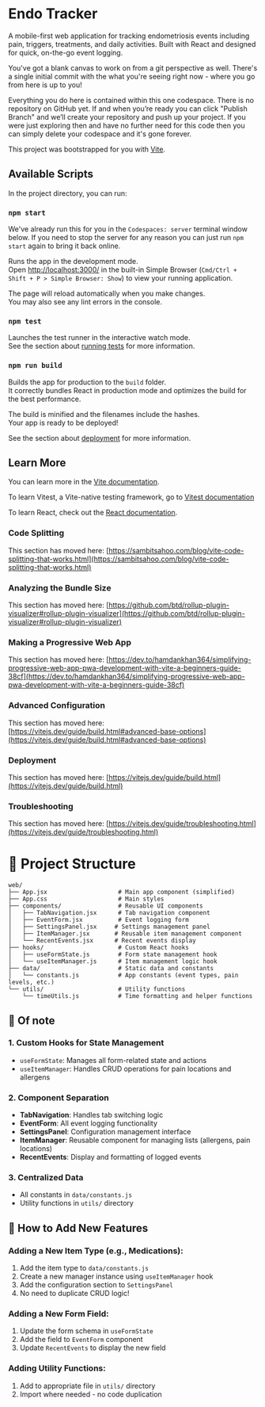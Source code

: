 # Endo Tracker

A mobile-first web application for tracking endometriosis events including pain, triggers, treatments, and daily activities. Built with React and designed for quick, on-the-go event logging.

You've got a blank canvas to work on from a git perspective as well. There's a single initial commit with the what you're seeing right now - where you go from here is up to you!

Everything you do here is contained within this one codespace. There is no repository on GitHub yet. If and when you’re ready you can click "Publish Branch" and we’ll create your repository and push up your project. If you were just exploring then and have no further need for this code then you can simply delete your codespace and it's gone forever.

This project was bootstrapped for you with [Vite](https://vitejs.dev/).

## Available Scripts

In the project directory, you can run:

### `npm start`

We've already run this for you in the `Codespaces: server` terminal window below. If you need to stop the server for any reason you can just run `npm start` again to bring it back online.

Runs the app in the development mode.\
Open [http://localhost:3000/](http://localhost:3000/) in the built-in Simple Browser (`Cmd/Ctrl + Shift + P > Simple Browser: Show`) to view your running application.

The page will reload automatically when you make changes.\
You may also see any lint errors in the console.

### `npm test`

Launches the test runner in the interactive watch mode.\
See the section about [running tests](https://facebook.github.io/create-react-app/docs/running-tests) for more information.

### `npm run build`

Builds the app for production to the `build` folder.\
It correctly bundles React in production mode and optimizes the build for the best performance.

The build is minified and the filenames include the hashes.\
Your app is ready to be deployed!

See the section about [deployment](https://facebook.github.io/create-react-app/docs/deployment) for more information.

## Learn More

You can learn more in the [Vite documentation](https://vitejs.dev/guide/).

To learn Vitest, a Vite-native testing framework, go to [Vitest documentation](https://vitest.dev/guide/)

To learn React, check out the [React documentation](https://reactjs.org/).

### Code Splitting

This section has moved here: [https://sambitsahoo.com/blog/vite-code-splitting-that-works.html](https://sambitsahoo.com/blog/vite-code-splitting-that-works.html)

### Analyzing the Bundle Size

This section has moved here: [https://github.com/btd/rollup-plugin-visualizer#rollup-plugin-visualizer](https://github.com/btd/rollup-plugin-visualizer#rollup-plugin-visualizer)

### Making a Progressive Web App

This section has moved here: [https://dev.to/hamdankhan364/simplifying-progressive-web-app-pwa-development-with-vite-a-beginners-guide-38cf](https://dev.to/hamdankhan364/simplifying-progressive-web-app-pwa-development-with-vite-a-beginners-guide-38cf)

### Advanced Configuration

This section has moved here: [https://vitejs.dev/guide/build.html#advanced-base-options](https://vitejs.dev/guide/build.html#advanced-base-options)

### Deployment

This section has moved here: [https://vitejs.dev/guide/build.html](https://vitejs.dev/guide/build.html)

### Troubleshooting

This section has moved here: [https://vitejs.dev/guide/troubleshooting.html](https://vitejs.dev/guide/troubleshooting.html)

# 📁 Project Structure

```
web/
├── App.jsx                    # Main app component (simplified)
├── App.css                    # Main styles
├── components/                # Reusable UI components
│   ├── TabNavigation.jsx      # Tab navigation component
│   ├── EventForm.jsx          # Event logging form
│   ├── SettingsPanel.jsx     # Settings management panel
│   ├── ItemManager.jsx       # Reusable item management component
│   └── RecentEvents.jsx      # Recent events display
├── hooks/                     # Custom React hooks
│   ├── useFormState.js        # Form state management hook
│   └── useItemManager.js      # Item management logic hook
├── data/                      # Static data and constants
│   └── constants.js           # App constants (event types, pain levels, etc.)
└── utils/                     # Utility functions
    └── timeUtils.js           # Time formatting and helper functions
```

## 🔧 Of note

### 1. **Custom Hooks for State Management**
- `useFormState`: Manages all form-related state and actions
- `useItemManager`: Handles CRUD operations for pain locations and allergens

### 2. **Component Separation**
- **TabNavigation**: Handles tab switching logic
- **EventForm**: All event logging functionality
- **SettingsPanel**: Configuration management interface
- **ItemManager**: Reusable component for managing lists (allergens, pain locations)
- **RecentEvents**: Display and formatting of logged events

### 3. **Centralized Data**
- All constants in `data/constants.js`
- Utility functions in `utils/` directory

## 🚀 How to Add New Features

### Adding a New Item Type (e.g., Medications):
1. Add the item type to `data/constants.js`
2. Create a new manager instance using `useItemManager` hook
3. Add the configuration section to `SettingsPanel`
4. No need to duplicate CRUD logic!

### Adding a New Form Field:
1. Update the form schema in `useFormState`
2. Add the field to `EventForm` component
3. Update `RecentEvents` to display the new field

### Adding Utility Functions:
1. Add to appropriate file in `utils/` directory
2. Import where needed - no code duplication
